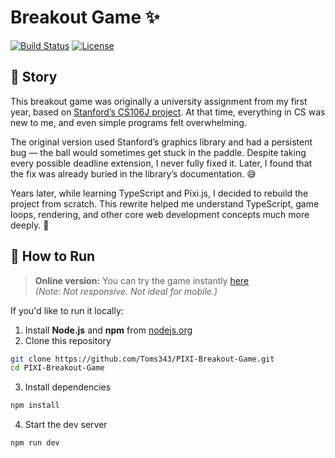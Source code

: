 # Breakout Game ✨

[![Build Status](https://img.shields.io/badge/build-passing-brightgreen)](https://github.com/Toms343/PIXI-Breakout-Game)
[![License](https://img.shields.io/badge/license-MIT-blue)](https://github.com/Toms343/PIXI-Breakout-Game/blob/main/LICENSE)

## 🧠 Story

This breakout game was originally a university assignment from my first year, based on [Stanford’s CS106J project](https://web.stanford.edu/class/cs106j/handouts/18-Assignment3.pdf). At that time, everything in CS was new to me, and even simple programs felt overwhelming.

The original version used Stanford’s graphics library and had a persistent bug — the ball would sometimes get stuck in the paddle. Despite taking every possible deadline extension, I never fully fixed it. Later, I found that the fix was already buried in the library’s documentation. 😅

Years later, while learning TypeScript and Pixi.js, I decided to rebuild the project from scratch. This rewrite helped me understand TypeScript, game loops, rendering, and other core web development concepts much more deeply. 🚀

## 🚀 How to Run

> **Online version:** You can try the game instantly [here](https://pixi-breakout-game.vercel.app/)  
> _(Note: Not responsive. Not ideal for mobile.)_

If you'd like to run it locally:

1. Install **Node.js** and **npm** from [nodejs.org](https://nodejs.org/)
2. Clone this repository  
```bash
git clone https://github.com/Toms343/PIXI-Breakout-Game.git
cd PIXI-Breakout-Game
```
3. Install dependencies
```bash
npm install
```
4. Start the dev server
```bash
npm run dev
```
